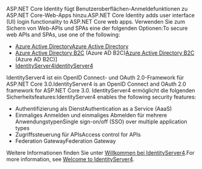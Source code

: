 <span data-ttu-id="fad50-101">ASP.NET Core Identity fügt Benutzeroberflächen-Anmeldefunktionen zu ASP.NET Core-Web-Apps hinzu.</span><span class="sxs-lookup"><span data-stu-id="fad50-101">ASP.NET Core Identity adds user interface (UI) login functionality to ASP.NET Core web apps.</span></span> <span data-ttu-id="fad50-102">Verwenden Sie zum Sichern von Web-APIs und SPAs eine der folgenden Optionen:</span><span class="sxs-lookup"><span data-stu-id="fad50-102">To secure web APIs and SPAs, use one of the following:</span></span>

* [<span data-ttu-id="fad50-103">Azure Active Directory</span><span class="sxs-lookup"><span data-stu-id="fad50-103">Azure Active Directory</span></span>](/azure/api-management/api-management-howto-protect-backend-with-aad)
* <span data-ttu-id="fad50-104">[Azure Active Directory B2C](/azure/active-directory-b2c/active-directory-b2c-custom-rest-api-netfw) (Azure AD B2C)</span><span class="sxs-lookup"><span data-stu-id="fad50-104">[Azure Active Directory B2C](/azure/active-directory-b2c/active-directory-b2c-custom-rest-api-netfw) (Azure AD B2C)]</span></span>
* [<span data-ttu-id="fad50-105">IdentityServer4</span><span class="sxs-lookup"><span data-stu-id="fad50-105">IdentityServer4</span></span>](https://identityserver.io)

<span data-ttu-id="fad50-106">IdentityServer4 ist ein OpenID Connect- und OAuth 2.0-Framework für ASP.NET Core 3.0.</span><span class="sxs-lookup"><span data-stu-id="fad50-106">IdentityServer4 is an OpenID Connect and OAuth 2.0 framework for ASP.NET Core 3.0.</span></span> <span data-ttu-id="fad50-107">IdentityServer4 ermöglicht die folgenden Sicherheitsfeatures:</span><span class="sxs-lookup"><span data-stu-id="fad50-107">IdentityServer4 enables the following security features:</span></span>

* <span data-ttu-id="fad50-108">Authentifizierung als Dienst</span><span class="sxs-lookup"><span data-stu-id="fad50-108">Authentication as a Service (AaaS)</span></span>
* <span data-ttu-id="fad50-109">Einmaliges Anmelden und einmaliges Abmelden für mehrere Anwendungstypen</span><span class="sxs-lookup"><span data-stu-id="fad50-109">Single sign-on/off (SSO) over multiple application types</span></span>
* <span data-ttu-id="fad50-110">Zugriffssteuerung für APIs</span><span class="sxs-lookup"><span data-stu-id="fad50-110">Access control for APIs</span></span>
* <span data-ttu-id="fad50-111">Federation Gateway</span><span class="sxs-lookup"><span data-stu-id="fad50-111">Federation Gateway</span></span>

<span data-ttu-id="fad50-112">Weitere Informationen finden Sie unter [Willkommen bei IdentityServer4](http://docs.identityserver.io/en/latest/index.html).</span><span class="sxs-lookup"><span data-stu-id="fad50-112">For more information, see [Welcome to IdentityServer4](http://docs.identityserver.io/en/latest/index.html).</span></span>